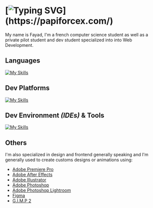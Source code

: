 # [![Typing SVG](https://readme-typing-svg.demolab.com?font=Montserrat&weight=200&size=30&pause=1000&color=FF5F00&width=800&lines=This+is+Papi+Force+X+(aka+Fayad)+!)](https://papiforcex.com/)

My name is Fayad, I'm a french computer science student as well as a private pilot student and dev student specialized into into Web Development.

## Languages

[![My Skills](https://skillicons.dev/icons?i=js,ts,html,css,sass,java,cs,python,php,dart,r,md,mysql,postgres,sqlite&perline=8)](https://papiforcex.com)

## Dev Platforms

[![My Skills](https://skillicons.dev/icons?i=bootstrap,cypress,django,dotnet,electron,express,flask,flutter,jquery,laravel,maven,nodejs,npm,supabase,mongodb,vue,svelte,symfony&perline=8)](https://papiforcex.com)

## Dev Environment *(IDEs)* & Tools

[![My Skills](https://skillicons.dev/icons?i=bitbucket,docker,git,github,gitlab,eclipse,idea,phpstorm,webstorm,sublime,visualstudio,vscode&perline=8)](https://papiforcex.com)

## Others

I'm also specialized in design and frontend generally speaking and I'm generally used to create customs designs or animations using:

- [Adobe Premiere Pro](https://www.adobe.com/products/premiere.html)
- [Adobe After Effects](https://www.adobe.com/products/aftereffects.html)
- [Adobe Illustrator](https://www.adobe.com/products/illustrator.html)
- [Adobe Photoshop](https://www.adobe.com/products/photoshop.html)
- [Adobe Photoshop Lightroom](https://www.adobe.com/products/photoshop-lightroom.html)
- [Figma](https://www.figma.com/fr-fr/?context=confirmLocalePref)
- [G.I.M.P 2](https://www.gimp.org/)

<!---
PapiForceX/PapiForceX is a ✨ special ✨ repository because its `README.md` (this file) appears on your GitHub profile.
You can click the Preview link to take a look at your changes.
--->
